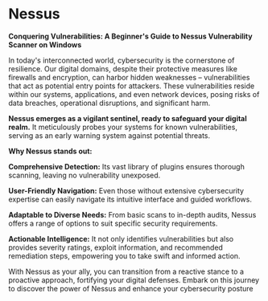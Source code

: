 # Nessus
<b><h>Conquering Vulnerabilities: A Beginner's Guide to Nessus Vulnerability Scanner on Windows</h></b>

In today's interconnected world, cybersecurity is the cornerstone of resilience. Our digital domains, despite their protective measures like firewalls and encryption, can harbor hidden weaknesses – vulnerabilities that act as potential entry points for attackers. These vulnerabilities reside within our systems, applications, and even network devices, posing risks of data breaches, operational disruptions, and significant harm.

<b>Nessus emerges as a vigilant sentinel, ready to safeguard your digital realm.</b> It meticulously probes your systems for known vulnerabilities, serving as an early warning system against potential threats.

<b>Why Nessus stands out:</b>

<b>Comprehensive Detection:</b> Its vast library of plugins ensures thorough scanning, leaving no vulnerability unexposed.

<b>User-Friendly Navigation:</b> Even those without extensive cybersecurity expertise can easily navigate its intuitive interface and guided workflows.

<b>Adaptable to Diverse Needs:</b> From basic scans to in-depth audits, Nessus offers a range of options to suit specific security requirements.

<b>Actionable Intelligence:</b> It not only identifies vulnerabilities but also provides severity ratings, exploit information, and recommended remediation steps, empowering you to take swift and informed action.

With Nessus as your ally, you can transition from a reactive stance to a proactive approach, fortifying your digital defenses. Embark on this journey to discover the power of Nessus and enhance your cybersecurity posture
